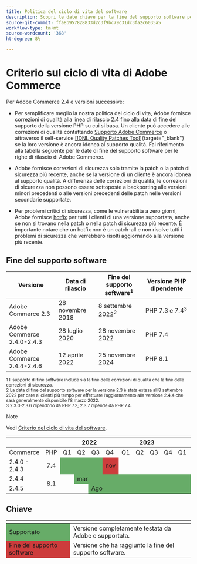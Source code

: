 ```yaml
---
title: Politica del ciclo di vita del software
description: Scopri le date chiave per la fine del supporto software per le versioni di Adobe Commerce.
source-git-commit: ffa8b957828833d2c3f9bc79c31dc3fa2c6035a5
workflow-type: tm+mt
source-wordcount: '368'
ht-degree: 8%

---
```



# Criterio sul ciclo di vita di Adobe Commerce

Per Adobe Commerce 2.4 e versioni successive:

- Per semplificare meglio la nostra politica del ciclo di vita, Adobe fornisce correzioni di qualità alla linea di rilascio 2.4 fino alla data di fine del supporto della versione PHP su cui si basa. Un cliente può accedere alle correzioni di qualità contattando [Supporto Adobe Commerce](https://developer.adobe.com/commerce/contributor/community/support/) o attraverso il self-service [[!DNL Quality Patches Tool]](https://experienceleague.adobe.com/tools/commerce-quality-patches/index.html){target=&quot;_blank&quot;} se la loro versione è ancora idonea al supporto qualità. Fai riferimento alla tabella seguente per le date di fine del supporto software per le righe di rilascio di Adobe Commerce.

- Adobe fornisce correzioni di sicurezza solo tramite la patch o la patch di sicurezza più recente, anche se la versione di un cliente è ancora idonea al supporto qualità. A differenza delle correzioni di qualità, le correzioni di sicurezza non possono essere sottoposte a backporting alle versioni minori precedenti o alle versioni precedenti delle patch nelle versioni secondarie supportate.

- Per problemi critici di sicurezza, come le vulnerabilità a zero giorni, Adobe fornisce [hotfix](https://support.magento.com/hc/en-us/sections/360003869892-Known-issues-patches-attached-) per tutti i clienti di una versione supportata, anche se non si trovano nella patch o nella patch di sicurezza più recente. È importante notare che un hotfix non è un catch-all e non risolve tutti i problemi di sicurezza che verrebbero risolti aggiornando alla versione più recente.

## Fine del supporto software

| Versione | Data di rilascio | Fine del supporto software<sup>1</sup> | Versione PHP dipendente |
| -------------------------------- | ----------------- | ----------------------------------- | --------------------------- |
| Adobe Commerce 2.3 | 28 novembre 2018 | 8 settembre 2022<sup>2</sup> | PHP 7.3 e 7.4<sup>3</sup> |
| Adobe Commerce 2.4.0-2.4.3 | 28 luglio 2020 | 28 novembre 2022 | PHP 7.4 |
| Adobe Commerce 2.4.4-2.4.6 | 12 aprile 2022 | 25 novembre 2024 | PHP 8.1 |

<sup>1 Il supporto di fine software include sia la fine delle correzioni di qualità che la fine delle correzioni di sicurezza.</sup><br>
<sup>2 La data di fine del supporto software per la versione 2.3 è stata estesa all’8 settembre 2022 per dare ai clienti più tempo per effettuare l’aggiornamento alla versione 2.4.4 che sarà generalmente disponibile l’8 marzo 2022.</sup><br>
<sup>3 2.3.0-2.3.6 dipendono da PHP 7.3; 2.3.7 dipende da PHP 7.4.</sup>

>[!NOTE]
>
>Vedi [Criterio del ciclo di vita del software](https://www.adobe.com/content/dam/cc/en/legal/terms/enterprise/pdfs/Adobe-Commerce-Software-Lifecycle-Policy.pdf).

<table>
<thead>
  <tr>
    <th colspan="2"></th>
    <th colspan="4">2022</th>
    <th colspan="4">2023</th>
    <th colspan="4">2024</th>
  </tr>
</thead>
<tbody>
  <tr>
    <td>Commerce</td>
    <td>PHP</td>
    <td>Q1</td>
    <td>Q2</td>
    <td>Q3</td>
    <td>Q4</td>
    <td>Q1</td>
    <td>Q2</td>
    <td>Q3</td>
    <td>Q4</td>
    <td>Q1</td>
    <td>Q2</td>
    <td>Q3</td>
    <td>Q4</td>
  </tr>
  <tr>
    <td>2.4.0 - 2.4.3</td>
    <td style="text-align:center">7.4</td>
    <td colspan="3" style="background-color:#67ac68;"></td>
    <td style="background-color:#cd3c3c;">nov</td>
    <td colspan="8" ></td>
  </tr>
  <tr>
    <td>2.4.4</td>
    <td rowspan="2" style="text-align:center">8.1</td>
    <td></td>
    <td colspan="10" style="background-color:#67ac68;">mar</td>
    <td rowspan="2" style="background-color:#cd3c3c;">nov</td>
  </tr>
  <tr>
    <td>2.4.5</td>
    <td colspan="2"></td>
    <td colspan="9" style="background-color:#67ac68;">Ago</td>
  </tr>
</tbody>
</table>

## Chiave

<table>
  <thead>
   <tr>
    <th></th>
    <th></th>
   </tr>
  </thead>
 <tbody>
  <tr>
   <td style="background-color:#67ac68;">Supportato</td>
   <td>Versione completamente testata da Adobe e supportata.</td>
  </tr>
  <tr>
   <td style="background-color:#cd3c3c;">Fine del supporto software</td>
   <td>Versione che ha raggiunto la fine del supporto software.</td>
  </tr>
 </tbody>
</table>

